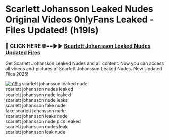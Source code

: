 # Scarlett Johansson Leaked Nudes Original Videos 0nlyFans Leaked - Files Updated! (h19ls)

<h3>🔴 CLICK HERE 🌐==►► <a href="https://tinyurl.com/yrmya6cz" rel="nofollow">Scarlett Johansson Leaked Nudes Updated Files</a></h3>

Get Scarlett Johansson Leaked Nudes and all content. Now you can access all videos and pictures of Scarlett Johansson Leaked Nudes. New Updated Files 2025!

[![h19ls](https://i.imgur.com/FMdXYCs.gif)](https://tinyurl.com/yrmya6cz)
scarlett johansson leaked nude<br>
scarlett johansson nudes leaked<br>
scarlett johansson nude leaked<br>
scarlett johansson nude leaks<br>
scarlett johansson fake nude<br>
fake scarlett johansson nude<br>
scarlett johansson leaks nude<br>
scarlett johansson nude pics leaked<br>
scarlett johansson nudes leak<br>
scarlett johansson leak nude